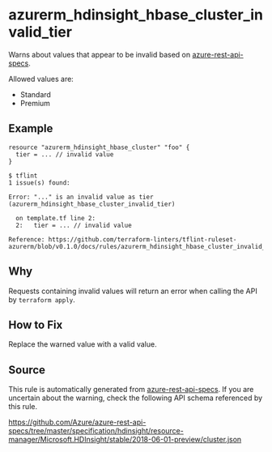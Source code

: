 <!--- This file generated by `tools/apispec-rule-gen/main.go`. DO NOT EDIT --->

# azurerm_hdinsight_hbase_cluster_invalid_tier

Warns about values that appear to be invalid based on [azure-rest-api-specs](https://github.com/Azure/azure-rest-api-specs).

Allowed values are:
- Standard
- Premium

## Example

```hcl
resource "azurerm_hdinsight_hbase_cluster" "foo" {
  tier = ... // invalid value
}
```

```
$ tflint
1 issue(s) found:

Error: "..." is an invalid value as tier (azurerm_hdinsight_hbase_cluster_invalid_tier)

  on template.tf line 2:
  2:   tier = ... // invalid value

Reference: https://github.com/terraform-linters/tflint-ruleset-azurerm/blob/v0.1.0/docs/rules/azurerm_hdinsight_hbase_cluster_invalid_tier.md

```

## Why

Requests containing invalid values will return an error when calling the API by `terraform apply`.

## How to Fix

Replace the warned value with a valid value.

## Source

This rule is automatically generated from [azure-rest-api-specs](https://github.com/Azure/azure-rest-api-specs). If you are uncertain about the warning, check the following API schema referenced by this rule.

https://github.com/Azure/azure-rest-api-specs/tree/master/specification/hdinsight/resource-manager/Microsoft.HDInsight/stable/2018-06-01-preview/cluster.json
